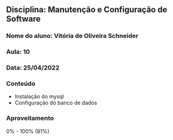 ## Disciplina: Manutenção e Configuração de Software
### Nome do aluno: Vitória de Oliveira Schneider
###  Aula: 10
### Data: 25/04/2022

### Conteúdo
- Instalação do mysql
- Configuração do banco de dados

### Aproveitamento
0% - 100% (81%)
